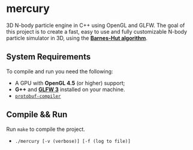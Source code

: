 # mercury
3D N-body particle engine in C++ using OpenGL and GLFW.
The goal of this project is to create a fast, easy to use and fully customizable N-body particle simulator in 3D, using the [**Barnes-Hut algorithm**](http://arborjs.org/docs/barnes-hut).

## System Requirements
To compile and run you need the following:
- A GPU with **OpenGL 4.5** (or higher) support;
- **G++** and [**GLFW 3**](https://stackoverflow.com/questions/17768008/how-to-build-install-glfw-3-and-use-it-in-a-linux-project) installed on your machine.
- [`protobuf-compiler`](https://grpc.io/docs/protoc-installation/)

## Compile && Run
Run `make` to compile the project.
- `./mercury [-v (verbose)] [-f (log to file)]`
